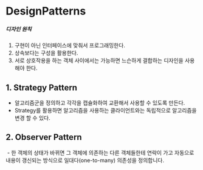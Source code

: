# DesignPatterns

##### 디자인 원칙 #####
1. 구현이 아닌 인터페이스에 맞춰서 프로그래밍한다.
2. 상속보다는 구성을 활용한다.
3. 서로 상호작용을 하는 객체 사이에서는 가능하면 느슨하게 결합하는 디자인을 사용해야 한다.

## 1. Strategy Pattern
  - 알고리즘군을 정의하고 각각을 캡슐화하여 교환해서 사용할 수 있도록 만든다.
  - Strategy를 활용하면 알고리즘을 사용하는 클라이언트와는 독립적으로 알고리즘을 변경 할 수 있다.
## 2. Observer Pattern
  - 한 객체의 상태가 바뀌면 그 객체에 의존하는 다른 객체들한테 연락이 가고 자동으로 내용이 갱신되는 방식으로 일대다(one-to-many) 의존성을 정의합니다.
